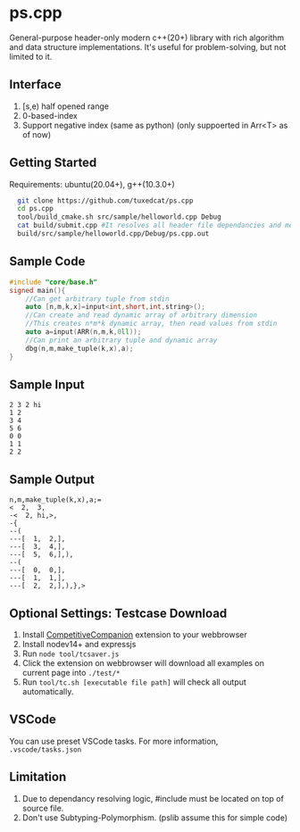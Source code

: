 # ps.cpp
General-purpose header-only modern c++(20+) library with rich algorithm and data structure implementations. It's useful for problem-solving, but not limited to it.  

## Interface
  1. [s,e) half opened range
  2. 0-based-index
  3. Support negative index (same as python) (only suppoerted in Arr&lt;T&gt; as of now)

## Getting Started
  Requirements: ubuntu(20.04+), g++(10.3.0+)
``` bash
  git clone https://github.com/tuxedcat/ps.cpp
  cd ps.cpp
  tool/build_cmake.sh src/sample/helloworld.cpp Debug
  cat build/submit.cpp #It resolves all header file dependancies and merge them into build/sumit.cpp
  build/src/sample/helloworld.cpp/Debug/ps.cpp.out
```

## Sample Code
``` cpp
#include "core/base.h"
signed main(){
	//Can get arbitrary tuple from stdin
	auto [n,m,k,x]=input<int,short,int,string>();
	//Can create and read dynamic array of arbitrary dimension
	//This creates n*m*k dynamic array, then read values from stdin
	auto a=input(ARR(n,m,k,0ll));
	//Can print an arbitrary tuple and dynamic array
	dbg(n,m,make_tuple(k,x),a);
}
```
## Sample Input
```
2 3 2 hi
1 2
3 4
5 6
0 0
1 1
2 2
```
## Sample Output
```
n,m,make_tuple(k,x),a;=
<  2,  3,
-<  2, hi,>,
-{
--(
---[  1,  2,],
---[  3,  4,],
---[  5,  6,],),
--(
---[  0,  0,],
---[  1,  1,],
---[  2,  2,],),},>
```

## Optional Settings: Testcase Download  
  1. Install <a href="https://addons.mozilla.org/en-US/firefox/addon/competitive-companion">CompetitiveCompanion</a> extension to your webbrowser  
  2. Install nodev14+ and expressjs
  3. Run `node tool/tcsaver.js`
  4. Click the extension on webbrowser will download all examples on current page into `./test/*`
  5. Run `tool/tc.sh [executable file path]` will check all output automatically.

## VSCode  
You can use preset VSCode tasks. For more information, `.vscode/tasks.json`

## Limitation
  1. Due to dependancy resolving logic, #include must be located on top of source file.
  2. Don't use Subtyping-Polymorphism. (pslib assume this for simple code)
